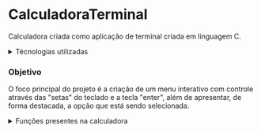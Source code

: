 # CalculadoraTerminal
Calculadora criada como aplicação de terminal criada em linguagem C.


<details>
<summary>Técnologias utilizadas</summary>
- C
- API Windows
</details>


### Objetivo
O foco principal do projeto é a criação de um menu interativo com controle através das "setas" do teclado
e a tecla "enter", além de apresentar, de forma destacada, a opção que está sendo selecionada.


<details>
<summary>
Funções presentes na calculadora
</summary>

- Soma
- Subtração
- Multiplicação
- Divisão
- Potência
- Equação do segundo grau

</details>
